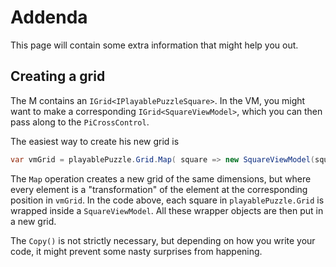 # Addenda

This page will contain some extra information that might help you out.

## Creating a grid

The M contains an `IGrid<IPlayablePuzzleSquare>`.
In the VM, you might want to make a corresponding `IGrid<SquareViewModel>`,
which you can then pass along to the `PiCrossControl`.

The easiest way to create his new grid is

```csharp
var vmGrid = playablePuzzle.Grid.Map( square => new SquareViewModel(square) ).Copy();
```

The `Map` operation creates a new grid of the same dimensions,
but where every element is a "transformation" of the element
at the corresponding position in `vmGrid`. In the code above,
each square in `playablePuzzle.Grid` is wrapped inside a
`SquareViewModel`. All these wrapper objects are then
put in a new grid.

The `Copy()` is not strictly necessary, but depending
on how you write your code, it might prevent some nasty surprises from happening.